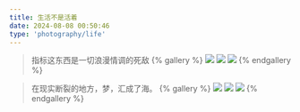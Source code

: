 ```yaml
---
title: 生活不是活着
date: 2024-08-08 00:50:46
type: 'photography/life'
---
```


> 指标这东西是一切浪漫情调的死敌
{% gallery %}
![](https://fredq.oss-cn-nanjing.aliyuncs.com/photography/flower1.jpg)
![](https://fredq.oss-cn-nanjing.aliyuncs.com/photography/ys1.jpg)
![](https://fredq.oss-cn-nanjing.aliyuncs.com/photography/bah.jpg)
{% endgallery %}

> 在现实断裂的地方，梦，汇成了海。
{% gallery %}
![](https://fredq.oss-cn-nanjing.aliyuncs.com/photography/firework3.jpg)
![](https://fredq.oss-cn-nanjing.aliyuncs.com/photography/firework2.jpg)
![](https://fredq.oss-cn-nanjing.aliyuncs.com/photography/firework1.jpg)
{% endgallery %}

